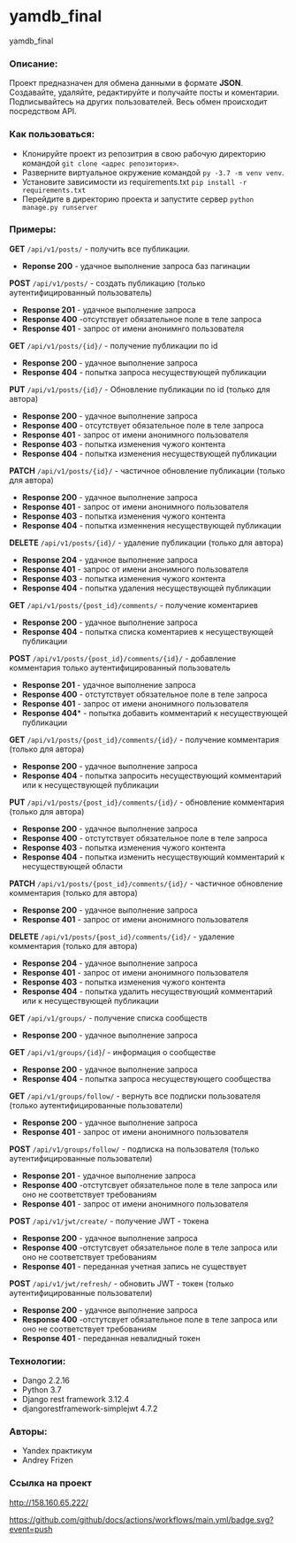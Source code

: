 # yamdb_final
yamdb_final

### Описание:
Проект предназначен для обмена данными в формате **JSON**. Создавайте, удаляйте, редактируйте и получайте посты и коментарии. Подписывайтесь на других пользователей. Весь обмен происходит посредством API.

### Как пользоваться:
- Клонируйте проект из репозитрия в свою рабочую директорию командой ```git clone <адрес репозитория>```.
- Разверните виртуальное окружение командой ```py -3.7 -m venv venv```.
- Установите зависимости из requirements.txt ```pip install -r requirements.txt```
- Перейдите в директорию проекта и запустите сервер ```python manage.py runserver```

### Примеры:
**GET** ```/api/v1/posts/``` - получить все публикации.
- **Reponse 200**  - удачное выполнение запроса баз пагинации

**POST** ```/api/v1/posts/``` - создать публикацию (только аутентифицированный пользователь)
 - **Response 201** - удачное выполнение запроса
 - **Response 400** -отсутствует обязательное поле в теле запроса
 - **Response 401** - запрос от имени анонимнго пользователя


 **GET** ```/api/v1/posts/{id}/``` - получение публикации по id
- **Response 200** - удачное выполнение запроса
- **Response 404** - попытка запроса несуществующей публикации
 
**PUT** ```/api/v1/posts/{id}/``` - Обновление публикации по id (только для автора)
- **Response 200** - удачное выполнение запроса
- **Response 400** - отсутствует обязательное поле в теле запроса
- **Response 401** - запрос от имени анонимного пользователя
- **Response 403** - попытка изменения чужого контента
- **Response 404** - попытка изменения несуществующей публикации

**PATCH** ```/api/v1/posts/{id}/``` - частичное обновление публикации (только для автора)
- **Response 200** - удачное выполнение запроса
- **Response 401** - запрос от имени анонимного пользователя
- **Response 403** - попытка изменения чужого контента
- **Response 404** - попытка изменнения несуществующей публикации

**DELETE** ```/api/v1/posts/{id}/``` - удаление публикации (только для автора)
- **Response 204** - удачное выполнение запроса
- **Response 401** - запрос от имени анонимного пользователя
- **Response 403** - попытка изменения чужого контента
- **Response 404** - попытка удаления несуществующей публикации

**GET** ```/api/v1/posts/{post_id}/comments/``` - получение коментариев
- **Response 200** - удачное выполнение запроса
- **Response 404** - попытка списка коментариев к несуществующей публикации

**POST** ```/api/v1/posts/{post_id}/comments/{id}/``` - добавление комментария только аутентифицированный пользователь
- **Response 201** - удачное выполнение запроса
- **Response 400** - отстутствует обязательное поле в теле запроса
- **Response 401** - запрос от имени анонимного пользователя
- **Response 404*** - попытка добавить комментарий к несуществующей публикации

**GET** ```/api/v1/posts/{post_id}/comments/{id}/``` - получение комментария (только для автора)
- **Response 200** - удачное выполнение запроса
- **Response 404** - попытка запросить несуществующий комментарий или к несуществующей публикации

**PUT** ```/api/v1/posts/{post_id}/comments/{id}/``` - обновление комментария (только для автора)
- **Response 200** - удачное выполнение запроса
- **Response 400** - отстутствует обязательное поле в теле запроса
- **Response 403** - попытка изменения чужого контента
- **Response 404** - попытка изменить несуществующий комментарий к несуществующей области

**PATCH** ```/api/v1/posts/{post_id}/comments/{id}/``` - частичное обновление комментария (только для автора)
- **Response 200** - удачное выполнение запроса
- **Response 401** - запрос от имени анонимного пользователя

**DELETE** ```/api/v1/posts/{post_id}/comments/{id}/``` - удаление комментария (только для автора)
- **Response 204** - удачное выполнение запроса
- **Response 401** - запрос от имени анонимного пользователя
- **Response 403** - попытка изменения чужого контента
- **Response 404** - попытка удалить несуществующий комментарий или к несуществующей публикации

**GET** ```/api/v1/groups/``` - получение списка сообществ
- **Response 200** - удачное выполнение запроса

**GET** ```/api/v1/groups/{id}```/ - информация о сообществе
- **Response 200** - удачное выполнение запроса
- **Response 404** - попытка запроса несуществующего сообщества

**GET** ```/api/v1/groups/follow/``` - вернуть все подписки пользователя (только аутентифицированные пользователи)
- **Response 200** - удачное выполнение запроса
- **Response 401** - запрос от имени анонимного пользователя

**POST** ```/api/v1/groups/follow/``` - подписка на пользователя (только аутентифицированные пользователи)
- **Response 201** - удачное выполнение запроса
- **Response 400** -отстутсвует обязательное поле в теле запроса или оно не соответствует требованиям
- **Response 401** - запрос от имени анонимного пользователя

**POST** ```/api/v1/jwt/create/``` - получение JWT - токена
- **Response 200** - удачное выполнение запроса
- **Response 400** -отстутсвует обязательное поле в теле запроса или оно не соответствует требованиям
- **Response 401** - переданная учетная запись не существует

**POST** ```/api/v1/jwt/refresh/``` - обновить JWT - токен (только аутентифицированные пользователи)
- **Response 200** - удачное выполнение запроса
- **Response 400** -отстутсвует обязательное поле в теле запроса или оно не соответствует требованиям
- **Response 401** - переданная невалидный токен

### Технологии:
* Dango 2.2.16
* Python 3.7
* Django rest framework 3.12.4
* djangorestframework-simplejwt 4.7.2

### Авторы:
- Yandex практикум
- Andrey Frizen

### Ссылка на проект
http://158.160.65.222/

https://github.com/github/docs/actions/workflows/main.yml/badge.svg?event=push
